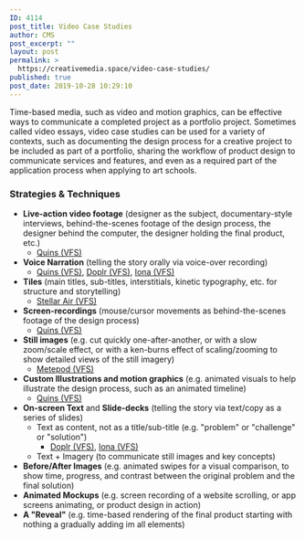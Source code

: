 ```yaml
---
ID: 4114
post_title: Video Case Studies
author: CMS
post_excerpt: ""
layout: post
permalink: >
  https://creativemedia.space/video-case-studies/
published: true
post_date: 2019-10-28 10:29:10
---
```

<!-- wp:paragraph -->
<p>Time-based media, such as video and motion graphics, can be effective ways to communicate a completed project as a portfolio project. Sometimes called video essays, video case studies can be used for a variety of contexts, such as documenting the design process for a creative project to be included as part of a portfolio, sharing the workflow of product design to communicate services and features, and even as a required part of the application process when applying to art schools.</p>
<!-- /wp:paragraph -->

<!-- wp:heading {"level":3} -->
<h3>Strategies &amp; Techniques</h3>
<!-- /wp:heading -->

<!-- wp:list -->
<ul><li><strong>Live-action video footage</strong> (designer as the subject, documentary-style interviews, behind-the-scenes footage of the design process, the designer behind the computer, the designer holding the final product, etc.)<ul><li><a href="https://www.youtube.com/watch?time_continue=2&v=Sfq91SaZxmU">Quins (VFS)</a></li></ul></li><li><strong>Voice Narration</strong> (telling the story orally via voice-over recording)<ul><li><a href="https://www.youtube.com/watch?time_continue=2&v=Sfq91SaZxmU">Quins (VFS)</a>, <a href="https://www.youtube.com/watch?v=6il_vS2G7v8">Doplr (VFS)</a>, <a href="https://www.youtube.com/watch?v=0texoEkIrTs">Iona (VFS)</a></li></ul></li><li><strong>Tiles</strong> (main titles, sub-titles, interstitials, kinetic typography, etc. for structure and storytelling)<ul><li><a href="https://www.youtube.com/watch?v=UP0pHswYiFY">Stellar Air (VFS)</a></li></ul></li><li><strong>Screen-recordings</strong> (mouse/cursor movements as behind-the-scenes footage of the design process)<ul><li><a href="https://www.youtube.com/watch?time_continue=2&v=Sfq91SaZxmU">Quins (VFS)</a></li></ul></li><li><strong>Still images</strong> (e.g. cut quickly one-after-another, or with a slow zoom/scale effect, or with a ken-burns effect of scaling/zooming to show detailed views of the still imagery)<ul><li><a href="https://www.youtube.com/watch?v=qV4NwEZM0jo">Metepod (VFS)</a></li></ul></li><li><strong>Custom Illustrations and motion graphics</strong> (e.g. animated visuals to help illustrate the design process, such as an animated timeline)<ul><li><a href="https://www.youtube.com/watch?time_continue=2&v=Sfq91SaZxmU">Quins (VFS)</a></li></ul></li><li><strong>On-screen Text</strong> and <strong>Slide-decks</strong> (telling the story via text/copy as a series of slides)<ul><li>Text as content, not as a title/sub-title (e.g. "problem" or "challenge" or "solution")<ul><li><a href="https://www.youtube.com/watch?v=6il_vS2G7v8">Doplr (VFS)</a>, <a href="https://www.youtube.com/watch?v=0texoEkIrTs">Iona (VFS)</a></li></ul></li></ul><ul><li>Text + Imagery (to communicate still images and key concepts)</li></ul></li><li><strong>Before/After Images</strong> (e.g. animated swipes for a visual comparison, to show time, progress, and contrast between the original problem and the final solution)</li><li><strong>Animated Mockups</strong> (e.g. screen recording of a website scrolling, or app screens animating, or product design in action)</li><li><strong>A "Reveal"</strong> (e.g. time-based rendering of the final product starting with nothing a gradually adding im all elements)</li></ul>
<!-- /wp:list -->

<!-- wp:paragraph -->
<p></p>
<!-- /wp:paragraph -->